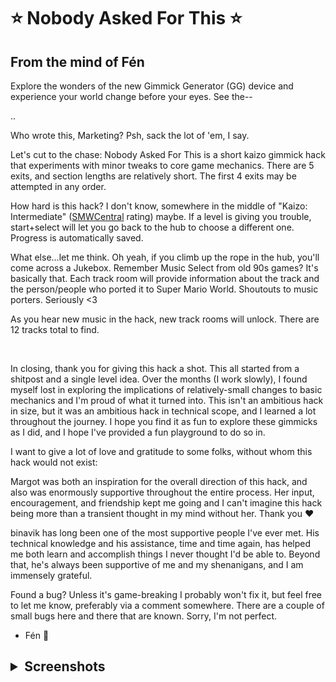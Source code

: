 # ⭐ Nobody Asked For This ⭐
##    From the mind of Fén

Explore the wonders of the new Gimmick Generator (GG) device and experience your world change before your eyes. See the--

..

Who wrote this, Marketing? Psh, sack the lot of 'em, I say.

Let's cut to the chase: Nobody Asked For This is a short kaizo gimmick hack that experiments with minor tweaks to core game mechanics. There are 5 exits, and section lengths are relatively short. The first 4 exits may be attempted in any order.

How hard is this hack? I don't know, somewhere in the middle of "Kaizo: Intermediate" ([SMWCentral](https://smwcentral.net) rating) maybe. If a level is giving you trouble, start+select will let you go back to the hub to choose a different one. Progress is automatically saved.

What else...let me think. Oh yeah, if you climb up the rope in the hub, you'll come across a Jukebox. Remember Music Select from old 90s games? It's basically that. Each track room will provide information about the track and the person/people who ported it to Super Mario World. Shoutouts to music porters. Seriously <3

As you hear new music in the hack, new track rooms will unlock. There are 12 tracks total to find.

<br/>

In closing, thank you for giving this hack a shot. This all started from a shitpost and a single level idea. Over the months (I work slowly), I found myself lost in exploring the implications of relatively-small changes to basic mechanics and I'm proud of what it turned into. This isn't an ambitious hack in size, but it was an ambitious hack in technical scope, and I learned a lot throughout the journey. I hope you find it as fun to explore these gimmicks as I did, and I hope I've provided a fun playground to do so in.

I want to give a lot of love and gratitude to some folks, without whom this hack would not exist:

Margot was both an inspiration for the overall direction of this hack, and also was enormously supportive throughout the entire process. Her input, encouragement, and friendship kept me going and I can't imagine this hack being more than a transient thought in my mind without her. Thank you ❤️

binavik has long been one of the most supportive people I've ever met. His technical knowledge and his assistance, time and time again, has helped me both learn and accomplish things I never thought I'd be able to. Beyond that, he's always been supportive of me and my shenanigans, and I am immensely grateful.


Found a bug? Unless it's game-breaking I probably won't fix it, but feel free to let me know, preferably via a comment somewhere. There are a couple of small bugs here and there that are known. Sorry, I'm not perfect.

- Fén 🐺

## <details><summary>Screenshots</summary>![Title Screen](screenshots/1.png) ![Hub Area](screenshots/2.png) ![Level preview with Mario hanging from a net](screenshots/3.png) ![Level preview with Mario in the air after throwing a shell](screenshots/4.png) ![Level preview with Mario holding a key](screenshots/5.png)
</details>